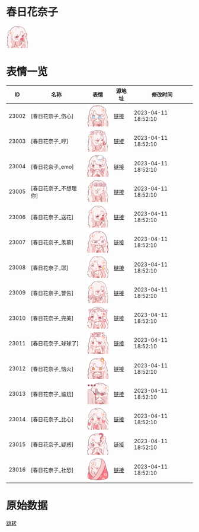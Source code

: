 # 春日花奈子

<img src="./cover.png" height="60" alt="cover" />

# 表情一览

|ID|名称|表情|源地址|修改时间|
|----|----|----|----|----|
|23002|[春日花奈子_伤心]|<img src="./pic/023002_%5B春日花奈子_伤心%5D.png" height="60" alt="伤心"/>|[链接](https://i0.hdslb.com/bfs/garb/57b9b3075328cc4195ce2279864d14c5e26e9a74.png)|2023-04-11 18:52:10|
|23003|[春日花奈子_哼]|<img src="./pic/023003_%5B春日花奈子_哼%5D.png" height="60" alt="哼"/>|[链接](https://i0.hdslb.com/bfs/garb/1b5b4e2bf934897d7ac8ec9595336a6ad63b4626.png)|2023-04-11 18:52:10|
|23004|[春日花奈子_emo]|<img src="./pic/023004_%5B春日花奈子_emo%5D.png" height="60" alt="emo"/>|[链接](https://i0.hdslb.com/bfs/garb/09b32d1d13669e06d8c967642c945d7346356282.png)|2023-04-11 18:52:10|
|23005|[春日花奈子_不想理你]|<img src="./pic/023005_%5B春日花奈子_不想理你%5D.png" height="60" alt="不想理你"/>|[链接](https://i0.hdslb.com/bfs/garb/e1e07145aa6e75d8f02ff38beb853381b15eb971.png)|2023-04-11 18:52:10|
|23006|[春日花奈子_送花]|<img src="./pic/023006_%5B春日花奈子_送花%5D.png" height="60" alt="送花"/>|[链接](https://i0.hdslb.com/bfs/garb/041aaf2ecd658b6a9a8c257bf801ed022f2ad044.png)|2023-04-11 18:52:10|
|23007|[春日花奈子_羡慕]|<img src="./pic/023007_%5B春日花奈子_羡慕%5D.png" height="60" alt="羡慕"/>|[链接](https://i0.hdslb.com/bfs/garb/588ee8ca0e335a4f31bdc392993cda842eea6775.png)|2023-04-11 18:52:10|
|23008|[春日花奈子_耶]|<img src="./pic/023008_%5B春日花奈子_耶%5D.png" height="60" alt="耶"/>|[链接](https://i0.hdslb.com/bfs/garb/958ba478741d770ee2ae8073149a5da3ded28027.png)|2023-04-11 18:52:10|
|23009|[春日花奈子_警告]|<img src="./pic/023009_%5B春日花奈子_警告%5D.png" height="60" alt="警告"/>|[链接](https://i0.hdslb.com/bfs/garb/f67f6a51a779e99a5392112549b8f53512487e45.png)|2023-04-11 18:52:10|
|23010|[春日花奈子_完美]|<img src="./pic/023010_%5B春日花奈子_完美%5D.png" height="60" alt="完美"/>|[链接](https://i0.hdslb.com/bfs/garb/74f06aa12b89b229c17f22fe7703269c48d08721.png)|2023-04-11 18:52:10|
|23011|[春日花奈子_球球了]|<img src="./pic/023011_%5B春日花奈子_球球了%5D.png" height="60" alt="球球了"/>|[链接](https://i0.hdslb.com/bfs/garb/c5facf7224dd61ac6312a51355e0cc55ee773ccb.png)|2023-04-11 18:52:10|
|23012|[春日花奈子_恼火]|<img src="./pic/023012_%5B春日花奈子_恼火%5D.png" height="60" alt="恼火"/>|[链接](https://i0.hdslb.com/bfs/garb/76f424c8b7592b0b667c421dfb556fd572b56fa7.png)|2023-04-11 18:52:10|
|23013|[春日花奈子_尴尬]|<img src="./pic/023013_%5B春日花奈子_尴尬%5D.png" height="60" alt="尴尬"/>|[链接](https://i0.hdslb.com/bfs/garb/0efc587eaa1792b385b2ea4a3f77c8cd49713269.png)|2023-04-11 18:52:10|
|23014|[春日花奈子_比心]|<img src="./pic/023014_%5B春日花奈子_比心%5D.png" height="60" alt="比心"/>|[链接](https://i0.hdslb.com/bfs/garb/5df0dc00b4ee4bc16365695cc718c76fb01cedbe.png)|2023-04-11 18:52:10|
|23015|[春日花奈子_疑惑]|<img src="./pic/023015_%5B春日花奈子_疑惑%5D.png" height="60" alt="疑惑"/>|[链接](https://i0.hdslb.com/bfs/garb/bc0243e9639b2d483f374b0710dc86050fefe0bb.png)|2023-04-11 18:52:10|
|23016|[春日花奈子_社恐]|<img src="./pic/023016_%5B春日花奈子_社恐%5D.png" height="60" alt="社恐"/>|[链接](https://i0.hdslb.com/bfs/garb/7e7d68e6774299037bd1a2e997dde8edbb3c518a.png)|2023-04-11 18:52:10|

# 原始数据

[跳转](./raw.json)

